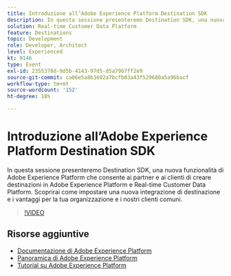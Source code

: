 ```yaml
---
title: Introduzione all’Adobe Experience Platform Destination SDK
description: In questa sessione presenteremo Destination SDK, una nuova funzionalità di Adobe Experience Platform che consente ai partner e ai clienti di creare destinazioni in Adobe Experience Platform e Real-time Customer Data Platform. Scoprirai come impostare una nuova integrazione di destinazione e i vantaggi per la tua organizzazione e i nostri clienti comuni.
solution: Real-time Customer Data Platform
feature: Destinations
topic: Development
role: Developer, Architect
level: Experienced
kt: 9146
type: Event
exl-id: 2355378d-9d5b-4143-97d5-d5a79b7ff2e9
source-git-commit: ca06e5a8b1602a7bcfb83a43f529680a5a96bacf
workflow-type: tm+mt
source-wordcount: '152'
ht-degree: 18%

---
```


# Introduzione all’Adobe Experience Platform Destination SDK

In questa sessione presenteremo Destination SDK, una nuova funzionalità di Adobe Experience Platform che consente ai partner e ai clienti di creare destinazioni in Adobe Experience Platform e Real-time Customer Data Platform. Scoprirai come impostare una nuova integrazione di destinazione e i vantaggi per la tua organizzazione e i nostri clienti comuni.


>[!VIDEO](https://video.tv.adobe.com/v/337583/?quality=12&learn=on&hidetitle=true)

## Risorse aggiuntive

- [Documentazione di Adobe Experience Platform](https://experienceleague.adobe.com/docs/experience-platform.html)
- [Panoramica di Adobe Experience Platform](https://experienceleague.adobe.com/docs/experience-platform/landing/home.html?lang=it)
- [Tutorial su Adobe Experience Platform](https://experienceleague.adobe.com/docs/platform-learn/tutorials/overview.html?lang=it)
